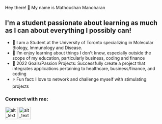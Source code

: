 Hey there! 👋 My name is Mathooshan Manoharan

## I'm a student passionate about learning as much as I can about everything I possibly can! 

- 🔭 I am a Student at the University of Toronto specializing in Molecular Biology, Immunology and Disease.  
- 🌱 I’m enjoy learning about things I don't know, especially outside the scope of my education, particularly business, coding and finance
- 🥅 2022 Goals/Passion Projects: Successfully create a project that integrates applications pertaining to healthcare, business/finance, and coding
- ⚡ Fun fact: I love to network and challenge myself with stimulating projects

### Connect with me:

[<img alt="alt_text" width="40px" src="https://cdn-icons.flaticon.com/png/512/3536/premium/3536505.png?token=exp=1648520050~hmac=58a41b1cb84bb18b177b3a68bd1cfe15" />](https://ca.linkedin.com/in/mathooshan-m-1809)
[<img alt="alt_text" width="40px" src="https://www.flaticon.com/premium-icon/linkedin_3536505?term=linkedin&page=1&position=1&page=1&position=1&related_id=3536505&origin=tag" />](https://www.instagram.com/_m.squared/)
